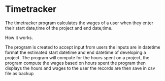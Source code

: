 # Timetracker
The timetracker program  calculates the wages of a user when they enter their start date,time of the project and end date,time.

How it works.

The program is created to accept input from users the inputs are in datetime format the estimated start datetime and end datetime of developing a project. The program will compute for the hours spent on a project, the program compute the wages based on hours spent the program then displays the hours and wages to the user the records are then save in csv file as backup
